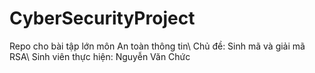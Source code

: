 # CyberSecurityProject
Repo cho bài tập lớn môn An toàn thông tin\\
Chủ đề: Sinh mã và giải mã RSA\\
Sinh viên thực hiện: Nguyễn Văn Chức

